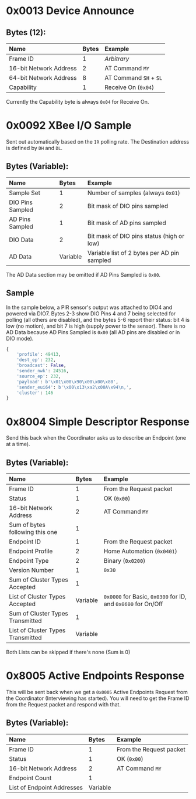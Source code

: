 # 0x0013 Device Announce
## Bytes (12):
|Name                  |Bytes|Example               |
|:---------------------|:----|:---------------------|
|Frame ID              |1    |*Arbitrary*           |
|16-bit Network Address|2    |AT Command `MY`       |
|64-bit Network Address|8    |AT Command `SH` + `SL`|
|Capability            |1    |Receive On (`0x04`)   |

Currently the Capability byte is always `0x04` for Receive On.

# 0x0092 XBee I/O Sample
Sent out automatically based on the `IR` polling rate.  The Destination address is defined by `DH` and `DL`.

## Bytes (Variable):
|Name            |Bytes   |Example                                    |
|:---------------|:-------|:------------------------------------------|
|Sample Set      |1       |Number of samples (always `0x01`)          |
|DIO Pins Sampled|2       |Bit mask of DIO pins sampled               |
|AD Pins Sampled |1       |Bit mask of AD pins sampled                |
|DIO Data        |2       |Bit mask of DIO pins status (high or low)  |
|AD Data         |Variable|Variable list of 2 bytes per AD pin sampled|

The AD Data section may be omitted if AD Pins Sampled is `0x00`.  

## Sample
In the sample below, a PIR sensor's output was attached to DIO4 and powered via DIO7. Bytes 2-3 show DIO Pins 4 and 7 being selected for polling (all others are disabled), and the bytes 5-6 report their status: bit 4 is low (no motion), and bit 7 is high (supply power to the sensor).  There is no AD Data because AD Pins Sampled is `0x00` (all AD pins are disabled or in DIO mode).

```python
{
    'profile': 49413,
    'dest_ep': 232,
    'broadcast': False,
    'sender_nwk': 24516,
    'source_ep': 232,
    'payload': b'\x01\x00\x90\x00\x00\x80',
    'sender_eui64': b'\x00\x13\xa2\x00A\x94\n,',
    'cluster': 146
}
```

# 0x8004 Simple Descriptor Response
Send this back when the Coordinator asks us to describe an Endpoint (one at a time).

## Bytes (Variable):
Name                                 |Bytes   |Example                                                     |
|:-----------------------------------|:-------|:-----------------------------------------------------------|
|Frame ID                            |1       |From the Request packet                                     |
|Status                              |1       |OK (`0x00`)                                                 |
|16-bit Network Address              |2       |AT Command `MY`                                             |
|Sum of bytes following this one     |1       |                                                            |
|Endpoint ID                         |1       |From the Request packet                                     |
|Endpoint Profile                    |2       |Home Automation (`0x0401`)                                  |
|Endpoint Type                       |2       |Binary (`0x0200`)                                           |
|Version Number                      |1       |`0x30`                                                      |
|Sum of Cluster Types Accepted       |1       |                                                            |
|List of Cluster Types Accepted      |Variable|`0x0000` for Basic, `0x0300` for ID, and `0x0600` for On/Off|
|Sum of Cluster Types Transmitted    |1       |                                                            |
|List of Cluster Types Transmitted   |Variable|                                                            |

Both Lists can be skipped if there's none (Sum is 0)

# 0x8005 Active Endpoints Response
This will be sent back when we get a `0x0005` Active Endpoints Request from the Coordinator (Interviewing has started).  You will need to get the Frame ID from the Request packet and respond with that.

## Bytes (Variable):
|Name                      |Bytes   |Example                |
|:-------------------------|:-------|:----------------------|
|Frame ID                  |1       |From the Request packet|
|Status                    |1       |OK (`0x00`)            |
|16-bit Network Address    |2       |AT Command `MY`        |
|Endpoint Count            |1       |                       |
|List of Endpoint Addresses|Variable|                       |

